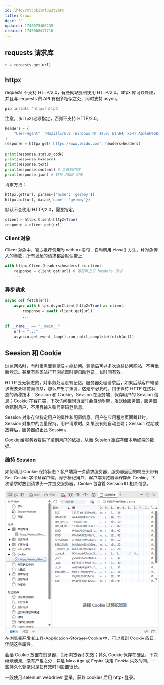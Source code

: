 ```yaml
---
id: lhfq7vmtcpki5mf3wzt260c
title: Crawl
desc: ''
updated: 1740075460239
created: 1740068017716
---
```


## requests 请求库
```py
r = requests.get(url)
```

## httpx
requests 不支持 HTTP/2.0，有些网站强制使用 HTTP/2.0。httpx 库可以处理，并且与 requests 的 API 有很多相似之处。同时支持 async。

```sh
pip install 'httpx[http2]'
```
注意，`[http2]`必须指定，否则不支持 HTTP/2.0。

```py
headers = {
    "User-Agent": "Mozilla/5.0 (Windows NT 10.0; Win64; x64) AppleWebKit/537.36 (KHTML, like Gecko) Chrome/133.0.0.0 Safari/537.36"
}
response = httpx.get('https://www.baidu.com', headers=headers)

print(response.status_code)
print(response.headers)
print(response.text)
print(response.content) # 二进制内容
print(response.json) # 转换 JSON 对象
```

请求方法：
```py
httpx.get(url, params={'name': 'germey'})
httpx.put(url, data={'name': 'germey'})
```

默认不会使用 HTTP/2.0，需要指定。
```py
client = httpx.Client(http2=True)
response = client.get(url)
```

### Client 对象
Client 对象中，官方推荐使用为 with as 语句，自动调用 close() 方法。给对象传入的参数，所有发起的请求都会默认带上：
```py
with httpx.Client(headers=headers) as client:
    response = client.get(url) # 等同带上了 headers 请求。
    ...
```

### 异步请求
```py
async def fetch(url):
    async with httpx.AsyncClient(http2=True) as client:
        response = await client.get(url)
        ...

if __name__ == "__main__":
    url = "..."
    asyncio.get_event_loop().run_until_complete(fetch(url))
```

## Seesion 和 Cookie
浏览网站时，有时候需要登录后才能访问。登录后可以多次连续访问网站，不再重新登录。甚至有些网站打开浏览器时便自动登录，长时间有效。

HTTP 是无状态的，对事务处理没有记忆。服务器处理请求后，如果后续客户端请求需要处理前面信息，那么产生了重复，这是不必要的。用于保持 HTTP 连接状态的两种技术：Session 和 Cookie。Session 在服务端，保存用户的 Session 信息；Cookie 在客户端，下次访问相同页面时会自动附带，发送给服务器，服务器会甄别用户，不用再输入账号密码登信息。

Session 对象存储特定用户的属性和配置信息。用户在应用程序页面跳转时，Session 对象中的变量保持。用户请求时，如果没有则自动创建；Session 过期或放弃后，服务器终止此 Session。

Cookie 给服务器提供了鉴别用户的依据，从而 Session 跟踪存储本地终端的数据。

### 维持 Session
如何利用 Cookie 保持状态？客户端第一次请求服务器，服务器返回的响应头带有 Set-Cookie 字段给客户端，用于标记用户。客户端浏览器会保存此 Cookie，下次请求时放到请求头一并提交服务器。Cookie 包含着 Session ID 相关信息。

![cookie](assets/images/python.crawl/cookie.png)
在浏览器开发者工具-Application-Storage-Cookie 中，可以看到 Cookie 条目，伴随这些属性。

会话 Cookie 放置在浏览器，关闭浏览器即失效；持久 Cookie 保存在硬盘，下次继续使用。没有严格之分，只是 Max-Age 或 Expire 决定 Cookie 失效时间。一些持久化登录只是把有效时间设置很长。

一般使用 selenium.webdriver 登录，获取 cookies 后用 httpx 登录。